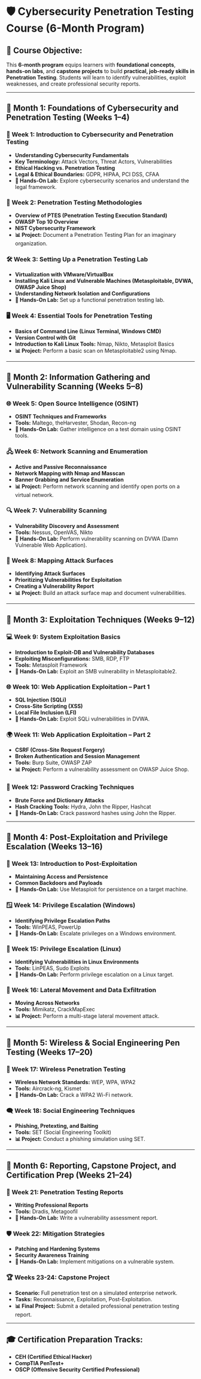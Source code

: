 # **🛡️ Cybersecurity Penetration Testing Course (6-Month Program)**

## **🎯 Course Objective:**

This **6-month program** equips learners with **foundational concepts**, **hands-on labs**, and **capstone projects** to build **practical, job-ready skills in Penetration Testing**. Students will learn to identify vulnerabilities, exploit weaknesses, and create professional security reports.

---

## **📅 Month 1: Foundations of Cybersecurity and Penetration Testing (Weeks 1–4)**

### **📝 Week 1: Introduction to Cybersecurity and Penetration Testing**

* **Understanding Cybersecurity Fundamentals**  
* **Key Terminology:** Attack Vectors, Threat Actors, Vulnerabilities  
* **Ethical Hacking vs. Penetration Testing**  
* **Legal & Ethical Boundaries:** GDPR, HIPAA, PCI DSS, CFAA  
* **🔧 Hands-On Lab:** Explore cybersecurity scenarios and understand the legal framework.

### **📑 Week 2: Penetration Testing Methodologies**

* **Overview of PTES (Penetration Testing Execution Standard)**  
* **OWASP Top 10 Overview**  
* **NIST Cybersecurity Framework**  
* **📊 Project:** Document a Penetration Testing Plan for an imaginary organization.

### **🛠️ Week 3: Setting Up a Penetration Testing Lab**

* **Virtualization with VMware/VirtualBox**  
* **Installing Kali Linux and Vulnerable Machines (Metasploitable, DVWA, OWASP Juice Shop)**  
* **Understanding Network Isolation and Configurations**  
* **🔧 Hands-On Lab:** Set up a functional penetration testing lab.

### **🖥️ Week 4: Essential Tools for Penetration Testing**

* **Basics of Command Line (Linux Terminal, Windows CMD)**  
* **Version Control with Git**  
* **Introduction to Kali Linux Tools:** Nmap, Nikto, Metasploit Basics  
* **📊 Project:** Perform a basic scan on Metasploitable2 using Nmap.

---

## **📅 Month 2: Information Gathering and Vulnerability Scanning (Weeks 5–8)**

### **🌐 Week 5: Open Source Intelligence (OSINT)**

* **OSINT Techniques and Frameworks**  
* **Tools:** Maltego, theHarvester, Shodan, Recon-ng  
* **🔧 Hands-On Lab:** Gather intelligence on a test domain using OSINT tools.

### **🖧 Week 6: Network Scanning and Enumeration**

* **Active and Passive Reconnaissance**  
* **Network Mapping with Nmap and Masscan**  
* **Banner Grabbing and Service Enumeration**  
* **📊 Project:** Perform network scanning and identify open ports on a virtual network.

### **🔍 Week 7: Vulnerability Scanning**

* **Vulnerability Discovery and Assessment**  
* **Tools:** Nessus, OpenVAS, Nikto  
* **🔧 Hands-On Lab:** Perform vulnerability scanning on DVWA (Damn Vulnerable Web Application).

### **📑 Week 8: Mapping Attack Surfaces**

* **Identifying Attack Surfaces**  
* **Prioritizing Vulnerabilities for Exploitation**  
* **Creating a Vulnerability Report**  
* **📊 Project:** Build an attack surface map and document vulnerabilities.

---

## **📅 Month 3: Exploitation Techniques (Weeks 9–12)**

### **💻 Week 9: System Exploitation Basics**

* **Introduction to Exploit-DB and Vulnerability Databases**  
* **Exploiting Misconfigurations:** SMB, RDP, FTP  
* **Tools:** Metasploit Framework  
* **🔧 Hands-On Lab:** Exploit an SMB vulnerability in Metasploitable2.

### **🌐 Week 10: Web Application Exploitation – Part 1**

* **SQL Injection (SQLi)**  
* **Cross-Site Scripting (XSS)**  
* **Local File Inclusion (LFI)**  
* **🔧 Hands-On Lab:** Exploit SQLi vulnerabilities in DVWA.

### **🌍 Week 11: Web Application Exploitation – Part 2**

* **CSRF (Cross-Site Request Forgery)**  
* **Broken Authentication and Session Management**  
* **Tools:** Burp Suite, OWASP ZAP  
* **📊 Project:** Perform a vulnerability assessment on OWASP Juice Shop.

### **🔑 Week 12: Password Cracking Techniques**

* **Brute Force and Dictionary Attacks**  
* **Hash Cracking Tools:** Hydra, John the Ripper, Hashcat  
* **🔧 Hands-On Lab:** Crack password hashes using John the Ripper.

---

## **📅 Month 4: Post-Exploitation and Privilege Escalation (Weeks 13–16)**

### **🔐 Week 13: Introduction to Post-Exploitation**

* **Maintaining Access and Persistence**  
* **Common Backdoors and Payloads**  
* **🔧 Hands-On Lab:** Use Metasploit for persistence on a target machine.

### **🪟 Week 14: Privilege Escalation (Windows)**

* **Identifying Privilege Escalation Paths**  
* **Tools:** WinPEAS, PowerUp  
* **🔧 Hands-On Lab:** Escalate privileges on a Windows environment.

### **🐧 Week 15: Privilege Escalation (Linux)**

* **Identifying Vulnerabilities in Linux Environments**  
* **Tools:** LinPEAS, Sudo Exploits  
* **🔧 Hands-On Lab:** Perform privilege escalation on a Linux target.

### **🔗 Week 16: Lateral Movement and Data Exfiltration**

* **Moving Across Networks**  
* **Tools:** Mimikatz, CrackMapExec  
* **📊 Project:** Perform a multi-stage lateral movement attack.

---

## **📅 Month 5: Wireless & Social Engineering Pen Testing (Weeks 17–20)**

### **📡 Week 17: Wireless Penetration Testing**

* **Wireless Network Standards:** WEP, WPA, WPA2  
* **Tools:** Aircrack-ng, Kismet  
* **🔧 Hands-On Lab:** Crack a WPA2 Wi-Fi network.

### **🗨️ Week 18: Social Engineering Techniques**

* **Phishing, Pretexting, and Baiting**  
* **Tools:** SET (Social Engineering Toolkit)  
* **📊 Project:** Conduct a phishing simulation using SET.

---

## **📅 Month 6: Reporting, Capstone Project, and Certification Prep (Weeks 21–24)**

### **📝 Week 21: Penetration Testing Reports**

* **Writing Professional Reports**  
* **Tools:** Dradis, Metagoofil  
* **🔧 Hands-On Lab:** Write a vulnerability assessment report.

### **🛡️ Week 22: Mitigation Strategies**

* **Patching and Hardening Systems**  
* **Security Awareness Training**  
* **🔧 Hands-On Lab:** Implement mitigations on a vulnerable system.

### **🏆 Weeks 23-24: Capstone Project**

* **Scenario:** Full penetration test on a simulated enterprise network.  
* **Tasks:** Reconnaissance, Exploitation, Post-Exploitation.  
* **📊 Final Project:** Submit a detailed professional penetration testing report.

---

## **🎓 Certification Preparation Tracks:**

* **CEH (Certified Ethical Hacker)**  
* **CompTIA PenTest+**  
* **OSCP (Offensive Security Certified Professional)**

